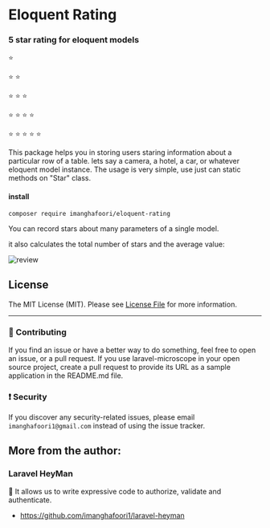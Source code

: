 # Eloquent Rating

### 5 star rating for eloquent models

:star:

:star: :star:

:star: :star: :star:

:star: :star: :star: :star:

:star: :star: :star: :star: :star:

This package helps you in storing users staring information about a particular row of a table. lets say a camera, a hotel, a car, or whatever eloquent model instance.
The usage is very simple, use just can static methods on "Star" class.


#### install
```
composer require imanghafoori/eloquent-rating
```

You can record stars about many parameters of a single model.

it also calculates the total number of stars and the average value:

![review](https://user-images.githubusercontent.com/6961695/106670501-60fa2880-65c2-11eb-9e0e-af699063250d.PNG)



## License

The MIT License (MIT). Please see [License File](LICENSE.md) for more information.

--------------------

### :raising_hand: Contributing
If you find an issue or have a better way to do something, feel free to open an issue, or a pull request.
If you use laravel-microscope in your open source project, create a pull request to provide its URL as a sample application in the README.md file.


### :exclamation: Security
If you discover any security-related issues, please email `imanghafoori1@gmail.com` instead of using the issue tracker.


## More from the author:

### Laravel HeyMan

:gem: It allows us to write expressive code to authorize, validate and authenticate.

- https://github.com/imanghafoori1/laravel-heyman

